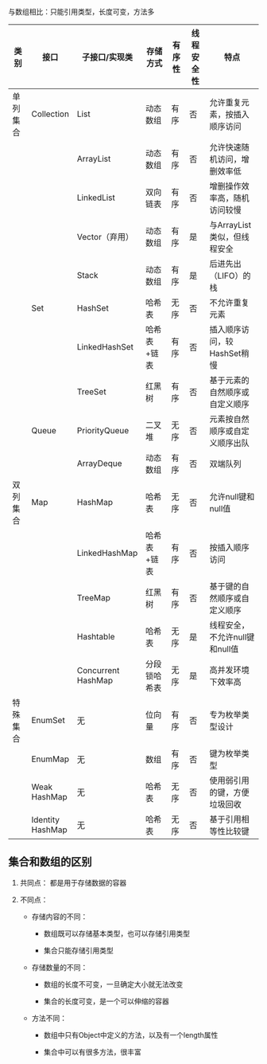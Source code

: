 与数组相比：只能引用类型，长度可变，方法多


| 类别   | 接口                  | 子接口/实现类               | 存储方式   | 有序性 | 线程安全性 | 特点                  |
| ---- | ------------------- | --------------------- | ------ | --- | ----- | ------------------- |
| 单列集合 | Collection          | List                  | 动态数组   | 有序  | 否     | 允许重复元素，按插入顺序访问      |
|      |                     | ArrayList             | 动态数组   | 有序  | 否     | 允许快速随机访问，增删效率低      |
|      |                     | LinkedList            | 双向链表   | 有序  | 否     | 增删操作效率高，随机访问较慢      |
|      |                     | Vector（弃用）            | 动态数组   | 有序  | 是     | 与ArrayList类似，但线程安全  |
|      |                     | Stack                 | 动态数组   | 有序  | 是     | 后进先出（LIFO）的栈        |
|      | Set                 | HashSet               | 哈希表    | 无序  | 否     | 不允许重复元素             |
|      |                     | LinkedHashSet         | 哈希表+链表 | 有序  | 否     | 插入顺序访问，较HashSet稍慢   |
|      |                     | TreeSet               | 红黑树    | 有序  | 否     | 基于元素的自然顺序或自定义顺序     |
|      | Queue               | PriorityQueue         | 二叉堆    | 无序  | 否     | 元素按自然顺序或自定义顺序出队     |
|      |                     | ArrayDeque            | 动态数组   | 有序  | 否     | 双端队列                |
| 双列集合 | Map                 | HashMap               | 哈希表    | 无序  | 否     | 允许null键和null值       |
|      |                     | LinkedHashMap         | 哈希表+链表 | 有序  | 否     | 按插入顺序访问             |
|      |                     | TreeMap               | 红黑树    | 有序  | 否     | 基于键的自然顺序或自定义顺序      |
|      |                     | Hashtable             | 哈希表    | 无序  | 是     | 线程安全，不允许null键和null值 |
|      |                     | Concurrent<br>HashMap | 分段锁哈希表 | 无序  | 是     | 高并发环境下效率高           |
| 特殊集合 | EnumSet             | 无                     | 位向量    | 有序  | 否     | 专为枚举类型设计            |
|      | EnumMap             | 无                     | 数组     | 有序  | 否     | 键为枚举类型              |
|      | Weak<br>HashMap     | 无                     | 哈希表    | 无序  | 否     | 使用弱引用的键，方便垃圾回收      |
|      | Identity<br>HashMap | 无                     | 哈希表    | 无序  | 否     | 基于引用相等性比较键          |


## 集合和数组的区别

1. 共同点： 都是用于存储数据的容器
    
2. 不同点：
    
    - 存储内容的不同：
        
        - 数组既可以存储基本类型，也可以存储引用类型
            
        - 集合只能存储引用类型
            
    - 存储数量的不同：
        
        - 数组的长度不可变，一旦确定大小就无法改变
            
        - 集合的长度可变，是一个可以伸缩的容器
            
    - 方法不同：
        
        - 数组中只有Object中定义的方法，以及有一个length属性
        
        - 集合中可以有很多方法，很丰富


